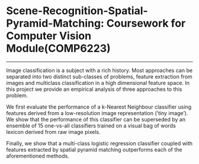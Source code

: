 # Scene-Recognition-Spatial-Pyramid-Matching: Coursework for Computer Vision Module(COMP6223)
-----------------------------------------------------------------------------------
Image classification is a subject with a rich history. Most approaches can be separated into two distinct sub-classes of problems, feature extraction from images and multiclass classification in a high dimensional feature space. In this project we provide an empirical analysis of three approaches to this problem.

We first evaluate the performance of a k-Nearest Neighbour classifier using features derived from a low-resolution image representation (’tiny image’). We show that the performance of this classifier can be superseded by an ensemble of 15 one-vs-all classifiers trained on a visual bag of words lexicon derived from raw image
pixels. 

Finally, we show that a multi-class logistic regression classifier coupled with features extracted by spatial pyramid matching outperforms each of the aforementioned
methods. 

